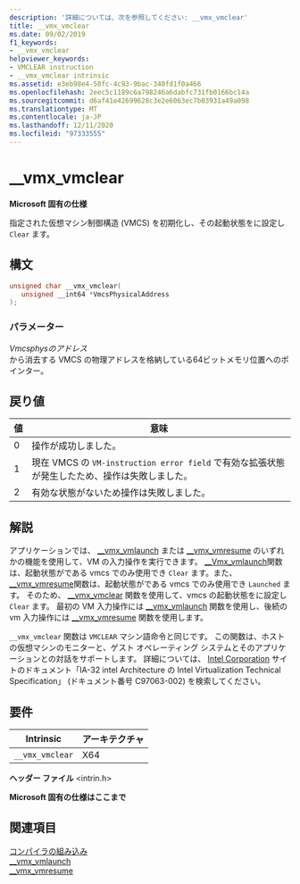 ```yaml
---
description: '詳細については、次を参照してください: __vmx_vmclear'
title: __vmx_vmclear
ms.date: 09/02/2019
f1_keywords:
- __vmx_vmclear
helpviewer_keywords:
- VMCLEAR instruction
- __vmx_vmclear intrinsic
ms.assetid: e3eb98e4-50fc-4c93-9bac-340fd1f0a466
ms.openlocfilehash: 2eec5c1189c6a798246a6dabfc731fb0166bc14a
ms.sourcegitcommit: d6af41e42699628c3e2e6063ec7b03931a49a098
ms.translationtype: MT
ms.contentlocale: ja-JP
ms.lasthandoff: 12/11/2020
ms.locfileid: "97333555"
---
```

# <a name="__vmx_vmclear"></a>__vmx_vmclear

**Microsoft 固有の仕様**

指定された仮想マシン制御構造 (VMCS) を初期化し、その起動状態をに設定し `Clear` ます。

## <a name="syntax"></a>構文

```C
unsigned char __vmx_vmclear(
   unsigned __int64 *VmcsPhysicalAddress
);
```

### <a name="parameters"></a>パラメーター

*Vmcsphysのアドレス*\
から消去する VMCS の物理アドレスを格納している64ビットメモリ位置へのポインター。

## <a name="return-value"></a>戻り値

|値|意味|
|-----------|-------------|
|0|操作が成功しました。|
|1|現在 VMCS の `VM-instruction error field` で有効な拡張状態が発生したため、操作は失敗しました。|
|2|有効な状態がないため操作は失敗しました。|

## <a name="remarks"></a>解説

アプリケーションでは、 [__vmx_vmlaunch](../intrinsics/vmx-vmlaunch.md) または [__vmx_vmresume](../intrinsics/vmx-vmresume.md) のいずれかの機能を使用して、VM の入力操作を実行できます。 [__Vmx_vmlaunch](../intrinsics/vmx-vmlaunch.md)関数は、起動状態がである vmcs でのみ使用でき `Clear` ます。また、 [__vmx_vmresume](../intrinsics/vmx-vmresume.md)関数は、起動状態がである vmcs でのみ使用でき `Launched` ます。 そのため、 [__vmx_vmclear](../intrinsics/vmx-vmclear.md) 関数を使用して、vmcs の起動状態をに設定し `Clear` ます。 最初の VM 入力操作には [__vmx_vmlaunch](../intrinsics/vmx-vmlaunch.md) 関数を使用し、後続の vm 入力操作には [__vmx_vmresume](../intrinsics/vmx-vmresume.md) 関数を使用します。

`__vmx_vmclear` 関数は `VMCLEAR` マシン語命令と同じです。 この関数は、ホストの仮想マシンのモニターと、ゲスト オペレーティング システムとそのアプリケーションとの対話をサポートします。 詳細については、 [Intel Corporation](https://software.intel.com/articles/intel-sdm) サイトのドキュメント「IA-32 intel Architecture の Intel Virtualization Technical Specification」 (ドキュメント番号 C97063-002) を検索してください。

## <a name="requirements"></a>要件

|Intrinsic|アーキテクチャ|
|---------------|------------------|
|`__vmx_vmclear`|X64|

**ヘッダー ファイル** \<intrin.h>

**Microsoft 固有の仕様はここまで**

## <a name="see-also"></a>関連項目

[コンパイラの組み込み](../intrinsics/compiler-intrinsics.md)\
[__vmx_vmlaunch](../intrinsics/vmx-vmlaunch.md)\
[__vmx_vmresume](../intrinsics/vmx-vmresume.md)
